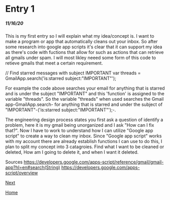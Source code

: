 # Entry 1
##### 11/16/20

This is my first entry so I will explain what my idea/concept is. I want to make a program or app that automatically cleans out your inbox. So after some research into google app scripts it's clear that it can support my idea as there's code with fuctions that allow for such as actions that can retrieve all gmails under spam. 
I will most likley neeed some form of this code to retieve gmails that meet a certain requirement. 

// Find starred messages with subject IMPORTANT
var threads = GmailApp.search('is:starred subject:"IMPORTANT"');

For example the code above searches your email for anything that is starred and is under the subject "IMPORTANT" and this 'function' is assigned to the variable "threads". 
So the variable "threads" when used searches the Gmail app-GmailApp.search- for anything that is starred and under the subject of "IMPORTANT"-('is:starred subject:"IMPORTANT"');-.

The engineering design process states you first ask a question of identify a problem, here it is my gmail being unorganized and I ask "How can I fix that?". Now I have to work to understand how I can utilize "Google app script" to create a way to clean my inbox. Since "Google app script" works with my account there are already establish functions I can use to do this, I plan to split my concept into 3 catagroies. Find what I want to be cleaned or deleted, How am I going to delete it, and when I want it deleted. 

Sources
https://developers.google.com/apps-script/reference/gmail/gmail-app?hl=en#search(String)
https://developers.google.com/apps-script/overview

[Next](entry02.md)

[Home](../README.md)
